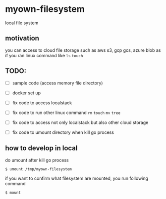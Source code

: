 # myown-filesystem

local file system

## motivation

you can access to cloud file storage such as aws s3, gcp gcs, azure blob 
as if you ran linux command like `ls` `touch`

## TODO:
- [ ] sample code (access memory file directory)
- [ ] docker set up
- [ ] fix code to access localstack
- [ ] fix code to run other linux command `rm` `touch` `mv` `tree`
- [ ] fix code to access not only localstack but also other cloud storage
- [ ] fix code to umount directory when kill go process 


## how to develop in local

do umount after kill go process 
```shell
$ umount /tmp/myown-filesystem
```

if you want to confirm what filesystem are mounted, you run following command
```shell
$ mount
```
